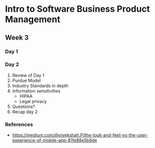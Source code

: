 # Intro to Software Business Product Management
## Week 3
### Day 1
### Day 2
1. Review of Day 1
2. Purdue Model
3. Industry Standards in depth
4. Information sensitivities
	* HIPAA
	* Legal privacy
5. Questions?
6. Recap day 2

### References
* https://medium.com/@vivekshah.P/the-look-and-feel-vs-the-user-experience-of-mobile-app-81fe88e5b6de